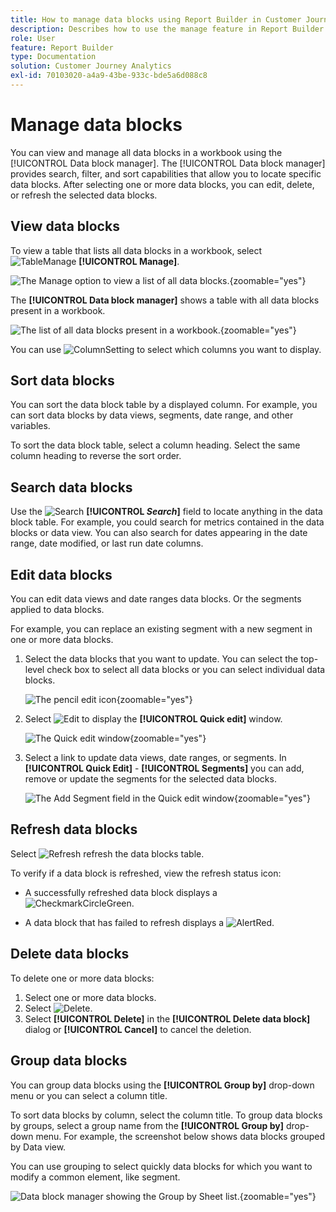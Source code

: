 ```yaml
---
title: How to manage data blocks using Report Builder in Customer Journey Analytics
description: Describes how to use the manage feature in Report Builder
role: User
feature: Report Builder
type: Documentation
solution: Customer Journey Analytics
exl-id: 70103020-a4a9-43be-933c-bde5a6d088c8
---
```

# Manage data blocks

You can view and manage all data blocks in a workbook using the [!UICONTROL Data block manager]. The [!UICONTROL Data block manager] provides search, filter, and sort capabilities that allow you to locate specific data blocks. After selecting one or more data blocks, you can edit, delete, or refresh the selected data blocks.

## View data blocks

To view a table that lists all data blocks in a workbook, select ![TableManage](/help/assets/icons/TableManage.svg) **[!UICONTROL Manage]**.

   ![The Manage option to view a list of all data blocks.](./assets/image53.png){zoomable="yes"}

The **[!UICONTROL Data block manager]** shows a table with all data blocks present in a workbook.

![The list of all data blocks present in a workbook.](./assets/image52.png){zoomable="yes"}

You can use ![ColumnSetting](/help/assets/icons/ColumnSetting.svg) to select which columns you want to display.

## Sort data blocks

You can sort the data block table by a displayed column. For example, you can sort data blocks by data views, segments, date range, and other variables.

To sort the data block table, select a column heading. Select the same column heading to reverse the sort order.


## Search data blocks

Use the ![Search](/help/assets/icons/Search.svg) **[!UICONTROL _Search_]** field to locate anything in the data block table. For example, you could search for metrics contained in the data blocks or data view. You can also search for dates appearing in the date range, date modified, or last run date columns.


## Edit data blocks

You can edit data views and date ranges data blocks. Or the segments applied to data blocks.

For example, you can replace an existing segment with a new segment in one or more data blocks.

1. Select the data blocks that you want to update. You can select the top-level check box to select all data blocks or you can select individual data blocks.

   ![The pencil edit icon](./assets/image56.png){zoomable="yes"}

1. Select ![Edit](/help/assets/icons/Edit.svg) to display the **[!UICONTROL Quick edit]** window.

   ![The Quick edit window](./assets/image58.png){zoomable="yes"}

1. Select a link to update data views, date ranges, or segments. In **[!UICONTROL Quick Edit]** - **[!UICONTROL Segments]** you can add, remove or update the segments for the selected data blocks.

   ![The Add Segment field in the Quick edit window](./assets/image59.png){zoomable="yes"}

## Refresh data blocks

Select ![Refresh](/help/assets/icons/Refresh.svg) refresh the data blocks table.

To verify if a data block is refreshed, view the refresh status icon: 

- A successfully refreshed data block displays a ![CheckmarkCircleGreen](/help/assets/icons/CheckmarkCircleGreen.svg).

- A data block that has failed to refresh displays a ![AlertRed](/help/assets/icons/AlertRed.svg).


## Delete data blocks

To delete one or more data blocks:

1. Select one or more data blocks.
1. Select ![Delete](/help/assets/icons/Delete.svg). 
1. Select **[!UICONTROL Delete]** in the **[!UICONTROL Delete data block]** dialog or **[!UICONTROL Cancel]** to cancel the deletion.

## Group data blocks

You can group data blocks using the **[!UICONTROL Group by]** drop-down menu or you can select a column title. 

To sort data blocks by column, select the column title. To group data blocks by groups, select a group name from the **[!UICONTROL Group by]** drop-down menu. For example, the screenshot below shows data blocks grouped by Data view. 

You can use grouping to select quickly data blocks for which you want to modify a common element, like segment.

![Data block manager showing the Group by Sheet list.](./assets/group-data-blocks.png){zoomable="yes"}


